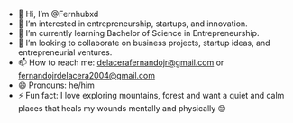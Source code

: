 - 👋 Hi, I’m @Fernhubxd
- 👀 I’m interested in entrepreneurship, startups, and innovation.
- 🌱 I’m currently learning Bachelor of Science in Entrepreneurship.
- 💞️ I’m looking to collaborate on business projects, startup ideas, and entrepreneurial ventures.
- 📫 How to reach me: delacerafernandojr@gmail.com or fernandojrdelacera2004@gmail.com
- 😄 Pronouns: he/him
- ⚡ Fun fact: I love exploring mountains, forest and want a quiet and calm places that heals my wounds mentally and physically 😊

<!---
Fernhubxd/Fernhubxd is a ✨ special ✨ repository because its `README.md` (this file) appears on your GitHub profile.
You can click the Preview link to take a look at your changes.
--->

